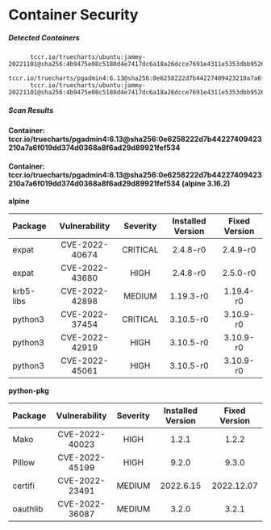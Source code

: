 # Container Security

##### Detected Containers

          tccr.io/truecharts/ubuntu:jammy-20221101@sha256:4b9475e08c5180d4e7417dc6a18a26dcce7691e4311e5353dbb952645c5ff43f
          tccr.io/truecharts/pgadmin4:6.13@sha256:0e6258222d7b44227409423210a7a6f019dd374d0368a8f6ad29d89921fef534
          tccr.io/truecharts/ubuntu:jammy-20221101@sha256:4b9475e08c5180d4e7417dc6a18a26dcce7691e4311e5353dbb952645c5ff43f

##### Scan Results

**Container: tccr.io/truecharts/pgadmin4:6.13@sha256:0e6258222d7b44227409423210a7a6f019dd374d0368a8f6ad29d89921fef534**

#### Container: tccr.io/truecharts/pgadmin4:6.13@sha256:0e6258222d7b44227409423210a7a6f019dd374d0368a8f6ad29d89921fef534 (alpine 3.16.2)
    

**alpine**

      
| Package         |    Vulnerability   |   Severity  |  Installed Version | Fixed Version |
|:----------------|:------------------:|:-----------:|:------------------:|:-------------:|
| expat         |    CVE-2022-40674   |   CRITICAL  |  2.4.8-r0 | 2.4.9-r0 |
| expat         |    CVE-2022-43680   |   HIGH  |  2.4.8-r0 | 2.5.0-r0 |
| krb5-libs         |    CVE-2022-42898   |   MEDIUM  |  1.19.3-r0 | 1.19.4-r0 |
| python3         |    CVE-2022-37454   |   CRITICAL  |  3.10.5-r0 | 3.10.9-r0 |
| python3         |    CVE-2022-42919   |   HIGH  |  3.10.5-r0 | 3.10.9-r0 |
| python3         |    CVE-2022-45061   |   HIGH  |  3.10.5-r0 | 3.10.9-r0 |

**python-pkg**

      
| Package         |    Vulnerability   |   Severity  |  Installed Version | Fixed Version |
|:----------------|:------------------:|:-----------:|:------------------:|:-------------:|
| Mako         |    CVE-2022-40023   |   HIGH  |  1.2.1 | 1.2.2 |
| Pillow         |    CVE-2022-45199   |   HIGH  |  9.2.0 | 9.3.0 |
| certifi         |    CVE-2022-23491   |   MEDIUM  |  2022.6.15 | 2022.12.07 |
| oauthlib         |    CVE-2022-36087   |   MEDIUM  |  3.2.0 | 3.2.1 |

